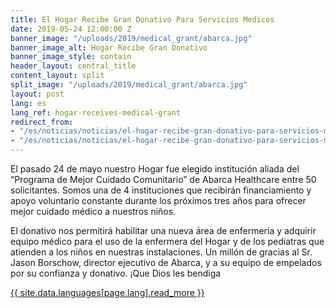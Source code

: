 ```yaml
---
title: El Hogar Recibe Gran Donativo Para Servicios Medicos
date: 2019-05-24 12:00:00 Z
banner_image: "/uploads/2019/medical_grant/abarca.jpg"
banner_image_alt: Hogar Recibe Gran Donativo
banner_image_style: contain
header_layout: central_title
content_layout: split
split_image: "/uploads/2019/medical_grant/abarca.jpg"
layout: post
lang: es
lang_ref: hogar-receives-medical-grant
redirect_from:
- "/es/noticias/noticias/el-hogar-recibe-gran-donativo-para-servicios-medicos"
- "/es/noticias/noticias/el-hogar-recibe-gran-donativo-para-servicios-medicos/"
---
```


El pasado 24 de mayo nuestro Hogar fue elegido institución aliada del “Programa de Mejor Cuidado Comunitario” de Abarca Healthcare entre 50 solicitantes. Somos una de 4 instituciones que recibirán financiamiento y apoyo voluntario constante durante los próximos tres años para ofrecer mejor cuidado médico a nuestros niños.

El donativo nos permitirá habilitar una nueva área de enfermería y adquirir equipo médico para el uso de la enfermera del Hogar y de los pediatras que atienden a los niños en nuestras instalaciones. Un millón de gracias al Sr. Jason Borschow, director ejecutivo de Abarca, y a su equipo de empelados por su confianza y donativo. ¡Que Dios les bendiga

<a class="button is-secondary" href="https://newsismybusiness.com/abarca-employees-pick-4-nonprofit-partners-for-better-care-community-program/?fbclid=IwAR2mdLheLqv_QmseCTxYyYnsBJkMUTizKjfV5XTO4ykHyDudyF4iT2iVRNE" target="_blank">
  {{ site.data.languages[page.lang].read_more }}
</a>
